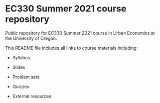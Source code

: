 # EC330 Summer 2021 course repository

Public repository for EC330 Summer 2021 course in Urban Economics at the University of Oregon.

This README file includes all links to course materials including:

  - Syllabus

  - Slides
  
  - Problem sets
  
  - Quizzes
  
  - External resources